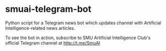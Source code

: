 # smuai-telegram-bot
Python script for a Telegram news bot which updates channel with Artificial Intelligence-related news articles.

To see the bot in action, subscribe to SMU Artificial Intelligence Club's official Telegram channel at http://t.me/SmuAI
